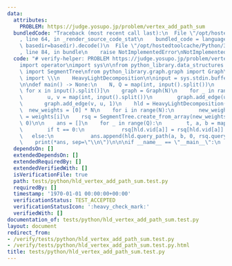 ```yaml
---
data:
  attributes:
    PROBLEM: https://judge.yosupo.jp/problem/vertex_add_path_sum
  bundledCode: "Traceback (most recent call last):\n  File \"/opt/hostedtoolcache/Python/3.8.5/x64/lib/python3.8/site-packages/onlinejudge_verify/documentation/build.py\"\
    , line 64, in _render_source_code_stat\n    bundled_code = language.bundle(stat.path,\
    \ basedir=basedir).decode()\n  File \"/opt/hostedtoolcache/Python/3.8.5/x64/lib/python3.8/site-packages/onlinejudge_verify/languages/python.py\"\
    , line 84, in bundle\n    raise NotImplementedError\nNotImplementedError\n"
  code: "# verify-helper: PROBLEM https://judge.yosupo.jp/problem/vertex_add_path_sum\n\
    import operator\nimport sys\n\nfrom python_library.data_structures.segment_tree\
    \ import SegmentTree\nfrom python_library.graph.graph import Graph\nfrom python_library.graph.heavy_light_decomposition\
    \ import \\\n    HeavyLightDecomposition\n\ninput = sys.stdin.buffer.readline\n\
    \n\ndef main() -> None:\n    N, Q = map(int, input().split())\n    weights = [int(x)\
    \ for x in input().split()]\n    graph = Graph(N)\n    for _ in range(N - 1):\n\
    \        u, v = map(int, input().split())\n        graph.add_edge(u, v, 1)\n \
    \       graph.add_edge(v, u, 1)\n    hld = HeavyLightDecomposition(graph)\n  \
    \  new_weights = [0] * N\n    for i in range(N):\n        new_weights[hld.vid[i]]\
    \ = weights[i]\n    rsq = SegmentTree.create_from_array(new_weights, operator.add,\
    \ 0)\n\n    ans = []\n    for _ in range(Q):\n        t, a, b = map(int, input().split())\n\
    \        if t == 0:\n            rsq[hld.vid[a]] = rsq[hld.vid[a]] + b\n     \
    \   else:\n            ans.append(hld.query_path(a, b, 0, rsq.query, operator.add))\n\
    \    print(*ans, sep=\"\\n\")\n\n\nif __name__ == \"__main__\":\n    main()\n"
  dependsOn: []
  extendedDependsOn: []
  extendedRequiredBy: []
  extendedVerifiedWith: []
  isVerificationFile: true
  path: tests/python/hld_vertex_add_path_sum.test.py
  requiredBy: []
  timestamp: '1970-01-01 00:00:00+00:00'
  verificationStatus: TEST_ACCEPTED
  verificationStatusIcon: ':heavy_check_mark:'
  verifiedWith: []
documentation_of: tests/python/hld_vertex_add_path_sum.test.py
layout: document
redirect_from:
- /verify/tests/python/hld_vertex_add_path_sum.test.py
- /verify/tests/python/hld_vertex_add_path_sum.test.py.html
title: tests/python/hld_vertex_add_path_sum.test.py
---
```

